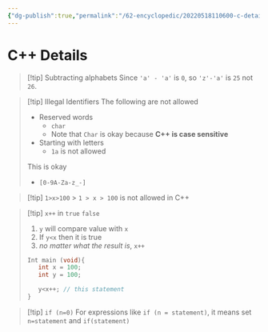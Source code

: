 ```yaml
---
{"dg-publish":true,"permalink":"/62-encyclopedic/20220518110600-c-details/","dgHomeLink":true,"dgPassFrontmatter":false}
---
```



# C++ Details

> [!tip] Subtracting alphabets
> Since `'a' - 'a'` is `0`, so `'z'-'a'` is `25` not `26`.

> [!tip] Illegal Identifiers
> The following are not allowed
>
> - Reserved words
>   - `char`
>   - Note that `Char` is okay because **C++ is case sensitive**
> - Starting with letters
>   - `1a` is not allowed
>
> This is okay
>
> - `[0-9A-Za-z_-]`

> [!tip] `1>x>100` > `1 > x > 100` is not allowed in C++

> [!tip] `x++` in `true` `false`
>
> 1. `y` will compare value with `x`
> 2. If `y<x` then it is true
> 3. _no matter what the result is_, `x++`
>
> ```cpp
> Int main (void){
>    int x = 100;
>    int y = 100;
>
>    y<x++; // this statement
> }
> ```

> [!tip] `if (n=0)`
> For expressions like `if (n = statement)`, it means set `n=statement` and `if(statement)`
